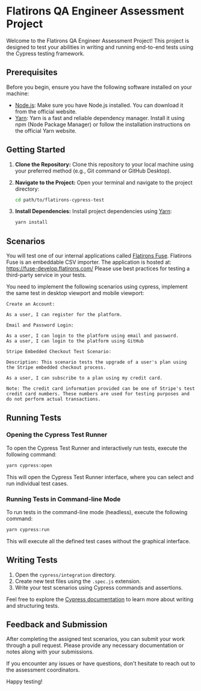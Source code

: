 # Flatirons QA Engineer Assessment Project

Welcome to the Flatirons QA Engineer Assessment Project! This project is designed to test your abilities in writing and running end-to-end tests using the Cypress testing framework.

## Prerequisites

Before you begin, ensure you have the following software installed on your machine:

- [Node.js](https://nodejs.org/): Make sure you have Node.js installed. You can download it from the official website.
- [Yarn](https://yarnpkg.com/): Yarn is a fast and reliable dependency manager. Install it using npm (Node Package Manager) or follow the installation instructions on the official Yarn website.

## Getting Started

1. **Clone the Repository:**
   Clone this repository to your local machine using your preferred method (e.g., Git command or GitHub Desktop).

2. **Navigate to the Project:**
   Open your terminal and navigate to the project directory:

   ```bash
   cd path/to/flatirons-cypress-test
   ```

3. **Install Dependencies:**
   Install project dependencies using [Yarn](https://yarnpkg.com/):

   ```bash
   yarn install
   ```

## Scenarios

You will test one of our internal applications called [Flatirons Fuse](https://flatirons.com/products/fuse/).
Flatirons Fuse is an embeddable CSV importer.
The application is hosted at: https://fuse-develop.flatirons.com/
Please use best practices for testing a third-party service in your tests.

You need to implement the following scenarios using cypress, implement the same test in desktop viewport and mobile viewport:
```
Create an Account:

As a user, I can register for the platform.
```

```
Email and Password Login:

As a user, I can login to the platform using email and password.
As a user, I can login to the platform using GitHub
```

```
Stripe Embedded Checkout Test Scenario:

Description: This scenario tests the upgrade of a user's plan using the Stripe embedded checkout process.

As a user, I can subscribe to a plan using my credit card.

Note: The credit card information provided can be one of Stripe's test credit card numbers. These numbers are used for testing purposes and do not perform actual transactions.
```

## Running Tests

### Opening the Cypress Test Runner

To open the Cypress Test Runner and interactively run tests, execute the following command:

```bash
yarn cypress:open
```

This will open the Cypress Test Runner interface, where you can select and run individual test cases.

### Running Tests in Command-line Mode

To run tests in the command-line mode (headless), execute the following command:

```bash
yarn cypress:run
```

This will execute all the defined test cases without the graphical interface.

## Writing Tests

1. Open the `cypress/integration` directory.
2. Create new test files using the `.spec.js` extension.
3. Write your test scenarios using Cypress commands and assertions.

Feel free to explore the [Cypress documentation](https://docs.cypress.io/) to learn more about writing and structuring tests.

## Feedback and Submission

After completing the assigned test scenarios, you can submit your work through a pull request. Please provide any necessary documentation or notes along with your submissions.

If you encounter any issues or have questions, don't hesitate to reach out to the assessment coordinators.

Happy testing!
